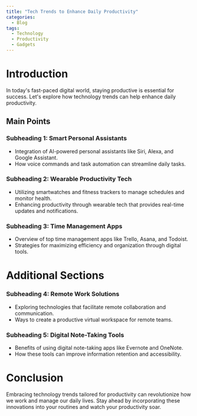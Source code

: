 ```yaml
---
title: "Tech Trends to Enhance Daily Productivity"
categories:
  - Blog
tags:
  - Technology
  - Productivity
  - Gadgets
---
```


# Introduction
In today's fast-paced digital world, staying productive is essential for success. Let's explore how technology trends can help enhance daily productivity.

## Main Points

### Subheading 1: Smart Personal Assistants
- Integration of AI-powered personal assistants like Siri, Alexa, and Google Assistant.
- How voice commands and task automation can streamline daily tasks.

### Subheading 2: Wearable Productivity Tech
- Utilizing smartwatches and fitness trackers to manage schedules and monitor health.
- Enhancing productivity through wearable tech that provides real-time updates and notifications.

### Subheading 3: Time Management Apps
- Overview of top time management apps like Trello, Asana, and Todoist.
- Strategies for maximizing efficiency and organization through digital tools.

# Additional Sections

### Subheading 4: Remote Work Solutions
- Exploring technologies that facilitate remote collaboration and communication.
- Ways to create a productive virtual workspace for remote teams.

### Subheading 5: Digital Note-Taking Tools
- Benefits of using digital note-taking apps like Evernote and OneNote.
- How these tools can improve information retention and accessibility.

# Conclusion
Embracing technology trends tailored for productivity can revolutionize how we work and manage our daily lives. Stay ahead by incorporating these innovations into your routines and watch your productivity soar.